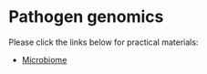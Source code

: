 # Pathogen genomics

Please click the links below for practical materials:
    
- [Microbiome](microbiome.md)